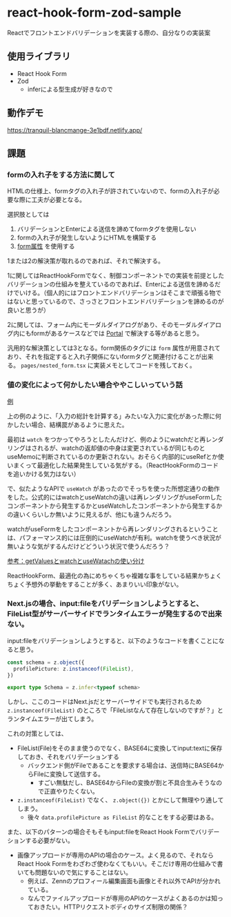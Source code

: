 # react-hook-form-zod-sample

Reactでフロントエンドバリデーションを実装する際の、自分なりの実装案

## 使用ライブラリ

- React Hook Form
- Zod
  - inferによる型生成が好きなので

## 動作デモ

https://tranquil-blancmange-3e1bdf.netlify.app/

## 課題

### formの入れ子をする方法に関して

HTMLの仕様上、formタグの入れ子が許されていないので、formの入れ子が必要な際に工夫が必要となる。

選択肢としては

1. バリデーションとEnterによる送信を諦めてformタグを使用しない
2. formの入れ子が発生しないようにHTMLを構築する
3. [form属性](https://developer.mozilla.org/ja/docs/Web/HTML/Element/input#attr-form) を使用する

1または2の解決策が取れるのであれば、それで解決する。

1に関してはReactHookFormでなく、制御コンポーネントでの実装を前提としたバリデーションの仕組みを整えているのであれば、Enterによる送信を諦めるだけでいける。（個人的にはフロントエンドバリデーションはそこまで頑張る物ではないと思っているので、さっさとフロントエンドバリデーションを諦めるのが良いと思うが）

2に関しては、フォーム内にモーダルダイアログがあり、そのモーダルダイアログ内にもformがあるケースなどでは [Portal](https://ja.reactjs.org/docs/portals.html) で解決する等があると思う。

汎用的な解決策としては3となる。form関係のタグには `form` 属性が用意されており、それを指定すると入れ子関係にないformタグと関連付けることが出来る。 `pages/nested_form.tsx` に実装メモとしてコードを残しておく。

### 値の変化によって何かしたい場合ややこしいっていう話

[例](https://tranquil-blancmange-3e1bdf.netlify.app/calc_sum)

上の例のように、「入力の総計を計算する」みたいな入力に変化があった際に何かしたい場合、結構罠があるように思えた。

最初は `watch` をつかってやろうとしたんだけど、例のようにwatchだと再レンダリングはされるが、watchの返却値の中身は変更されているが同じものとuseMemoに判断されているのか更新されない。おそらく内部的にuseRefとか使いまくって最適化した結果発生している気がする。（ReactHookFormのコードを追いかける気力はない）

で、似たようなAPIで `useWatch` があったのでそっちを使った所想定通りの動作をした。公式的にはwatchとuseWatchの違いは再レンダリングがuseFormしたコンポーネントから発生するかとuseWatchしたコンポーネントから発生するかの違いくらいしか無いように見えるが、他にも違うんだろう。

watchがuseFormをしたコンポーネントから再レンダリングされるということは、パフォーマンス的には圧倒的にuseWatchが有利。watchを使うべき状況が無いような気がするんだけどどういう状況で使うんだろう？

[参考：getValuesとwatchとuseWatachの使い分け](https://scrapbox.io/mrsekut-p/getValues%E3%81%A8watch%E3%81%A8useWatach%E3%81%AE%E4%BD%BF%E3%81%84%E5%88%86%E3%81%91)

ReactHookForm、最適化の為にめちゃくちゃ複雑な事をしている結果かちょくちょく予想外の挙動をすることが多く、あまりいい印象がない。

### Next.jsの場合、input:fileをバリデーションしようとすると、FileList型がサーバーサイドでランタイムエラーが発生するので出来ない。

input:fileをバリデーションしようとすると、以下のようなコードを書くことになると思う。

```typescript
const schema = z.object({
  profilePicture: z.instanceof(FileList),
})

export type Schema = z.infer<typeof schema>
```

しかし、ここのコードはNext.jsだとサーバーサイドでも実行されるため `z.instanceof(FileList)` のところで「FileListなんて存在しないのですが？」とランタイムエラーが出てしまう。

これの対策としては、

- FileList(File)をそのまま使うのでなく、BASE64に変換してinput:textに保存しておき、それをバリデーションする
  - バックエンド側がFileであることを要求する場合は、送信時にBASE64からFileに変換して送信する。
    - すごい無駄だし、BASE64からFileの変換が割と不具合生みそうなので正直やりたくない。
- `z.instanceof(FileList)` でなく、 `z.object({})` とかにして無理やり通してしまう。
  - 後々 `data.profilePicture as FileList` 的なことをする必要はある。

また、以下のパターンの場合そもそもinput:fileをReact Hook Formでバリデーションする必要がない。
 
- 画像アップロードが専用のAPIの場合のケース。よく見るので、それならReact Hook Formをわざわざ使わなくてもいい。そこだけ専用の仕組みで書いても問題ないので気にすることはない。
  - 例えば、Zennのプロフィール編集画面も画像とそれ以外でAPIが分かれている。
  - なんでファイルアップロードが専用のAPIのケースがよくあるのかは知っておきたい。HTTPリクエストボディのサイズ制限の関係？
